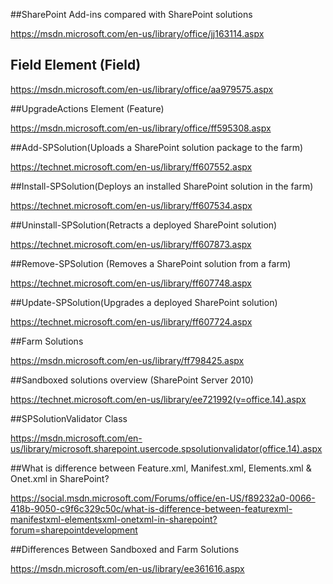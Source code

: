 ##SharePoint Add-ins compared with SharePoint solutions

https://msdn.microsoft.com/en-us/library/office/jj163114.aspx

## Field Element (Field)

https://msdn.microsoft.com/en-us/library/office/aa979575.aspx

##UpgradeActions Element (Feature)

https://msdn.microsoft.com/en-us/library/office/ff595308.aspx

##Add-SPSolution(Uploads a SharePoint solution package to the farm)

https://technet.microsoft.com/en-us/library/ff607552.aspx

##Install-SPSolution(Deploys an installed SharePoint solution in the farm)

https://technet.microsoft.com/en-us/library/ff607534.aspx

##Uninstall-SPSolution(Retracts a deployed SharePoint solution)

https://technet.microsoft.com/en-us/library/ff607873.aspx

##Remove-SPSolution (Removes a SharePoint solution from a farm)

https://technet.microsoft.com/en-us/library/ff607748.aspx

##Update-SPSolution(Upgrades a deployed SharePoint solution)

https://technet.microsoft.com/en-us/library/ff607724.aspx

##Farm Solutions

https://msdn.microsoft.com/en-us/library/ff798425.aspx

##Sandboxed solutions overview (SharePoint Server 2010)

https://technet.microsoft.com/en-us/library/ee721992(v=office.14).aspx

##SPSolutionValidator Class

https://msdn.microsoft.com/en-us/library/microsoft.sharepoint.usercode.spsolutionvalidator(office.14).aspx

##What is difference between Feature.xml, Manifest.xml, Elements.xml & Onet.xml in SharePoint?

https://social.msdn.microsoft.com/Forums/office/en-US/f89232a0-0066-418b-9050-c9f6c329c50c/what-is-difference-between-featurexml-manifestxml-elementsxml-onetxml-in-sharepoint?forum=sharepointdevelopment

##Differences Between Sandboxed and Farm Solutions

https://msdn.microsoft.com/en-us/library/ee361616.aspx
